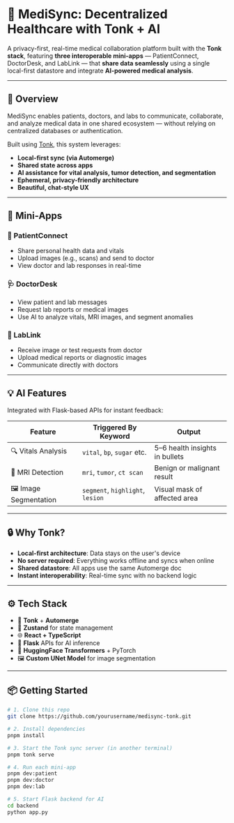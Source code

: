 # 🧠 MediSync: Decentralized Healthcare with Tonk + AI

A privacy-first, real-time medical collaboration platform built with the **Tonk stack**, featuring **three interoperable mini-apps** — PatientConnect, DoctorDesk, and LabLink — that **share data seamlessly** using a single local-first datastore and integrate **AI-powered medical analysis**.

---

## 🚀 Overview

MediSync enables patients, doctors, and labs to communicate, collaborate, and analyze medical data in one shared ecosystem — without relying on centralized databases or authentication.

Built using [Tonk](https://tonk.dev), this system leverages:

- **Local-first sync (via Automerge)**
- **Shared state across apps**
- **AI assistance for vital analysis, tumor detection, and segmentation**
- **Ephemeral, privacy-friendly architecture**
- **Beautiful, chat-style UX**

---

## 🧩 Mini-Apps

### 🧍 PatientConnect
- Share personal health data and vitals
- Upload images (e.g., scans) and send to doctor
- View doctor and lab responses in real-time

### 🩺 DoctorDesk
- View patient and lab messages
- Request lab reports or medical images
- Use AI to analyze vitals, MRI images, and segment anomalies

### 🧪 LabLink
- Receive image or test requests from doctor
- Upload medical reports or diagnostic images
- Communicate directly with doctors

---

## 💡 AI Features

Integrated with Flask-based APIs for instant feedback:

| Feature         | Triggered By Keyword | Output                          |
|----------------|----------------------|----------------------------------|
| 🔍 Vitals Analysis | `vital`, `bp`, `sugar` etc. | 5–6 health insights in bullets |
| 🧠 MRI Detection   | `mri`, `tumor`, `ct scan`   | Benign or malignant result     |
| 🖼️ Image Segmentation | `segment`, `highlight`, `lesion` | Visual mask of affected area   |

---

## 🔒 Why Tonk?

- **Local-first architecture**: Data stays on the user's device
- **No server required**: Everything works offline and syncs when online
- **Shared datastore**: All apps use the same Automerge doc
- **Instant interoperability**: Real-time sync with no backend logic

---

## ⚙️ Tech Stack

- 🧠 **Tonk** + **Automerge**
- 💬 **Zustand** for state management
- 🌐 **React + TypeScript**
- 🧪 **Flask** APIs for AI inference
- 🧠 **HuggingFace Transformers** + PyTorch
- 🖼️ **Custom UNet Model** for image segmentation

---

## 📦 Getting Started

```bash
# 1. Clone this repo
git clone https://github.com/yourusername/medisync-tonk.git

# 2. Install dependencies
pnpm install

# 3. Start the Tonk sync server (in another terminal)
pnpm tonk serve

# 4. Run each mini-app
pnpm dev:patient
pnpm dev:doctor
pnpm dev:lab

# 5. Start Flask backend for AI
cd backend
python app.py
